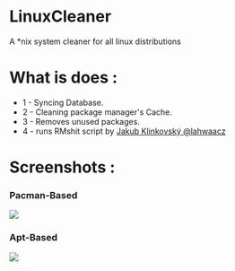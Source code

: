 # LinuxCleaner
A *nix system cleaner for all linux distributions 

# What is does :
- 1 - Syncing Database.
- 2 - Cleaning package manager's Cache.
- 3 - Removes unused packages.
- 4 - runs RMshit script by [Jakub Klinkovský @lahwaacz](https://github.com/lahwaacz)
# Screenshots : 

### Pacman-Based 
![](https://i.imgur.com/bZYNLd2.png)

### Apt-Based

![](https://i.imgur.com/GixDdEu.png)

